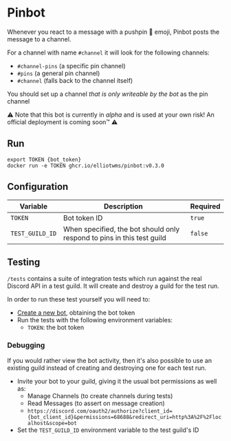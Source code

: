 # Pinbot

Whenever you react to a message with a pushpin 📌 emoji, Pinbot posts the message to a channel.

For a channel with name `#channel` it will look for the following channels:
* `#channel-pins` (a specific pin channel)
* `#pins` (a general pin channel)
* `#channel` (falls back to the channel itself)

You should set up a channel _that is only writeable by the bot_ as the pin channel

⚠️ Note that this bot is currently in _alpha_ and is used at your own risk! An official deployment is coming soon™️ ⚠️

## Run

```shell
export TOKEN {bot_token}
docker run -e TOKEN ghcr.io/elliotwms/pinbot:v0.3.0
```

## Configuration

| Variable        | Description                                                            | Required |
|-----------------|------------------------------------------------------------------------|----------|
| `TOKEN`         | Bot token ID                                                           | `true`   |
| `TEST_GUILD_ID` | When specified, the bot should only respond to pins in this test guild | `false`  |

## Testing
`/tests` contains a suite of integration tests which run against the real Discord API in a test guild. It will create and destroy a guild for the test run.

In order to run these test yourself you will need to:
* [Create a new bot](https://discord.com/developers/applications), obtaining the bot token
* Run the tests with the following environment variables:
  * `TOKEN`: the bot token

### Debugging
If you would rather view the bot activity, then it's also possible to use an existing guild instead of creating and destroying one for each test run.
 
* Invite your bot to your guild, giving it the usual bot permissions as well as:
  * Manage Channels (to create channels during tests)
  * Read Messages (to assert on message creation)
  * `https://discord.com/oauth2/authorize?client_id={bot_client_id}&permissions=68688&redirect_uri=http%3A%2F%2Flocalhost&scope=bot`
* Set the `TEST_GUILD_ID` environment variable to the test guild's ID
